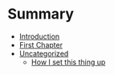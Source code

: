 # Summary

* [Introduction](README.md)
* [First Chapter](chapter1.md)
* [Uncategorized](uncategorized/index.md)
   * [How I set this thing up](uncategorized/how_i_set_this_thing_up.md)

